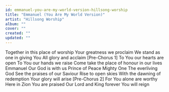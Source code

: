 ```yaml
---
id: emmanuel-you-are-my-world-version-hillsong-worship
title: "Emmanuel (You Are My World Version)"
artist: "Hillsong Worship"
album: ""
cover: ""
created: ""
updated: ""
---
```


Together in this place of worship
Your greatness we proclaim
We stand as one in giving You
All glory and acclaim
[Pre-Chorus 1]
To You our hearts are open
To You our hands we raise
Come take the place of honour in our lives
Emmanuel
Our God is with us
Prince of Peace Mighty One
The everliving God
See the praises of our Saviour
Rise to open skies
With the dawning of redemption
Your glory will arise
[Pre-Chorus 2]
For You alone are worthy
Here in Zion You are praised
Our Lord and King forevеr You will reign